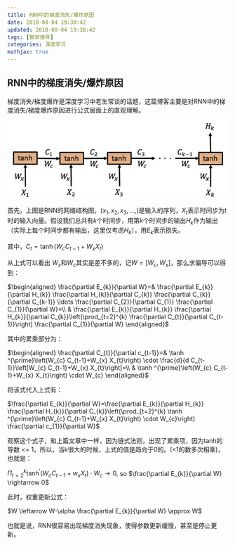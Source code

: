 ```yaml
---
title: RNN中的梯度消失/爆炸原因
date: 2018-08-04 19:38:42
updated: 2018-08-04 19:38:42
tags: [数学推导]
categories: 深度学习
mathjax: true
---
```


## RNN中的梯度消失/爆炸原因

梯度消失/梯度爆炸是深度学习中老生常谈的话题，这篇博客主要是对RNN中的梯度消失/梯度爆炸原因进行公式层面上的直观理解。

![1563957116984](/images/RNN等梯度消失之_1.png)

首先，上图是RNN的网络结构图，$(x_1, x_2, x_3, …, )$是输入的序列，$X_t$表示时间步为$t$时的输入向量。假设我们总共有$k$个时间步，用第$k$个时间步的输出$H_k$作为输出（实际上每个时间步都有输出，这里仅考虑$H_k$），用$E_k$表示损失。

其中，$C_{t}=\tanh \left(W_{c} C_{t-1}+W_{x} X_{t}\right)$

从上式可以看出 $W_x$和$W_c$其实是差不多的，记$W=[W_c, W_x]$，那么求偏导可以得到：

$\begin{aligned} \frac{\partial E_{k}}{\partial W}=& \frac{\partial E_{k}}{\partial H_{k}} \frac{\partial H_{k}}{\partial C_{k}} \frac{\partial C_{k}}{\partial C_{k-1}} \ldots \frac{\partial C_{2}}{\partial C_{1}} \frac{\partial C_{1}}{\partial W}=\\ & \frac{\partial E_{k}}{\partial H_{k}} \frac{\partial H_{k}}{\partial C_{k}}\left(\prod_{t=2}^{k} \frac{\partial C_{t}}{\partial C_{t-1}}\right) \frac{\partial C_{1}}{\partial W} \end{aligned}$

其中的累乘部分为：

$\begin{aligned} \frac{\partial C_{t}}{\partial c_{t-1}}=& \tanh ^{\prime}\left(W_{c} C_{t-1}+W_{x} X_{t}\right) \cdot \frac{d}{d C_{t-1}}\left[W_{c} C_{t-1}+W_{x} X_{t}\right]=\\ & \tanh ^{\prime}\left(W_{c} C_{t-1}+W_{x} X_{t}\right) \cdot W_{c} \end{aligned}$

将该式代入上式有：

$\frac{\partial E_{k}}{\partial W}=\frac{\partial E_{k}}{\partial H_{k}} \frac{\partial H_{k}}{\partial C_{k}}\left(\prod_{t=2}^{k} \tanh ^{\prime}\left(W_{c} C_{t-1}+W_{x} X_{t}\right) \cdot W_{c}\right) \frac{\partial c_{1}}{\partial W}$

观察这个式子，和上篇文章中一样，因为链式法则，出现了累乘项，因为tanh的导数 <= 1，所以，当k很大的时候，上式的值是趋向于0的。(<1的数多次相乘)，也就是：

$\Pi_{t=2}^{k} \tanh ^{\prime}\left(W_{c} C_{t-1}+w_{x} X_{t}\right) \cdot W_{c} \rightarrow 0,$ so $\frac{\partial E_{k}}{\partial W} \rightarrow 0$

此时，权重更新公式：

$W \leftarrow W-\alpha \frac{\partial E_{k}}{\partial W} \approx W$

也就是说，RNN很容易出现梯度消失现象，使得参数更新缓慢，甚至是停止更新。